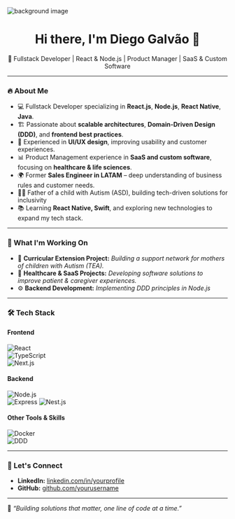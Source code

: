 <img src="background.png" alt="background image"/>

<h1 align="center">Hi there, I'm Diego Galvão 👋</h1>

<p align="center">
  🚀 Fullstack Developer | React & Node.js | Product Manager | SaaS & Custom Software
</p>

---

### 🔥 About Me 
- 💻 Fullstack Developer specializing in **React.js**, **Node.js**, **React Native**, **Java**.
- 🏗️ Passionate about **scalable architectures**, **Domain-Driven Design (DDD)**, and **frontend best practices**.
- 🎨 Experienced in **UI/UX design**, improving usability and customer experiences.
- 📊 Product Management experience in **SaaS and custom software**, focusing on **healthcare & life sciences**.
- 🌍 Former **Sales Engineer in LATAM** – deep understanding of business rules and customer needs.
- 👨‍👦 Father of a child with Autism (ASD), building tech-driven solutions for inclusivity
- 📚 Learning **React Native, Swift**, and exploring new technologies to expand my tech stack.

---

### 💼 What I'm Working On  
- 🚀 **Curricular Extension Project:** _Building a support network for mothers of children with Autism (TEA)._  
- 🏥 **Healthcare & SaaS Projects:** _Developing software solutions to improve patient & caregiver experiences._  
- ⚙️ **Backend Development:** _Implementing DDD principles in Node.js_  

---

### 🛠️ Tech Stack  
#### **Frontend**  
![React](https://img.shields.io/badge/React-61DAFB?style=for-the-badge&logo=react&logoColor=white)  
![TypeScript](https://img.shields.io/badge/TypeScript-3178C6?style=for-the-badge&logo=typescript&logoColor=white)  
![Next.js](https://img.shields.io/badge/Next.js-000000?style=for-the-badge&logo=nextdotjs&logoColor=white)  

#### **Backend**  
![Node.js](https://img.shields.io/badge/Node.js-339933?style=for-the-badge&logo=nodedotjs&logoColor=white)  
![Express](https://img.shields.io/badge/Express.js-000000?style=for-the-badge&logo=express&logoColor=white) 
![Nest.js](https://img.shields.io/badge/Nest.js-000000?style=for-the-badge&logo=nestdotjs&logoColor=white)

#### **Other Tools & Skills**  
![Docker](https://img.shields.io/badge/Docker-2496ED?style=for-the-badge&logo=docker&logoColor=white)  
![DDD](https://img.shields.io/badge/Domain--Driven_Design-000000?style=for-the-badge&logoColor=white)  

---

### 📢 Let's Connect  
- **LinkedIn:** [linkedin.com/in/yourprofile](https://linkedin.com/in/diegogmferreira)  
- **GitHub:** [github.com/yourusername](https://github.com/diegogmferreira)  
<!-- - **Website/Portfolio:** [yourwebsite.com](https://yourwebsite.com)   -->

---

🚀 _“Building solutions that matter, one line of code at a time.”_  


<!--
**diegogmferreira/diegogmferreira** is a ✨ _special_ ✨ repository because its `README.md` (this file) appears on your GitHub profile.

Here are some ideas to get you started:

- 🔭 I’m currently working on ...
- 🌱 I’m currently learning ...
- 👯 I’m looking to collaborate on ...
- 🤔 I’m looking for help with ...
- 💬 Ask me about ...
- 📫 How to reach me: ...
- 😄 Pronouns: ...
- ⚡ Fun fact: ...
-->
